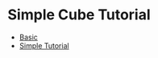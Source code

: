 # Simple Cube Tutorial
- [Basic](./bin_tutorial/basic)
- [Simple Tutorial](./bin_tutorial/SimpleCubeTutorial)
